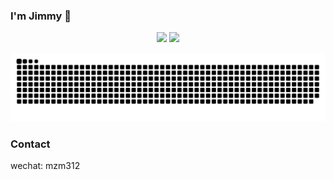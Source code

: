 ### I'm Jimmy 👋

<!--
**** is a ✨ _special_ ✨ repository because its `README.md` (this file) appears on your GitHub profile.

Here are some ideas to get you started:

- 🔭 I’m currently working on ...
- 🌱 I’m currently learning ...
- 👯 I’m looking to collaborate on ...
- 🤔 I’m looking for help with ...
- 💬 Ask me about ...
- 📫 How to reach me: ...
- 😄 Pronouns: ...
- ⚡ Fun fact: ...
 -->



<p align="center">
<img width="50%"  src="https://github-readme-stats.vercel.app/api?username=JimmyMa99&count_private=true&show_icons=true&include_all_commits=false&hide_border=true&hide_title=true" />
<img width="42%"  src="https://github-readme-streak-stats.herokuapp.com/?user=JimmyMa99&hide_border=true" />
</p>

<picture>
  <source media="(prefers-color-scheme: dark)" srcset="https://raw.githubusercontent.com/JimmyMa99/JimmyMa99/output/github-contribution-grid-snake-dark.svg">
  <source media="(prefers-color-scheme: light)" srcset="https://raw.githubusercontent.com/JimmyMa99/JimmyMa99/output/github-contribution-grid-snake.svg">
  <img alt="github contribution grid snake animation" src="https://raw.githubusercontent.com/JimmyMa99/JimmyMa99/output/github-contribution-grid-snake.svg">
</picture>




### Contact

wechat: mzm312
